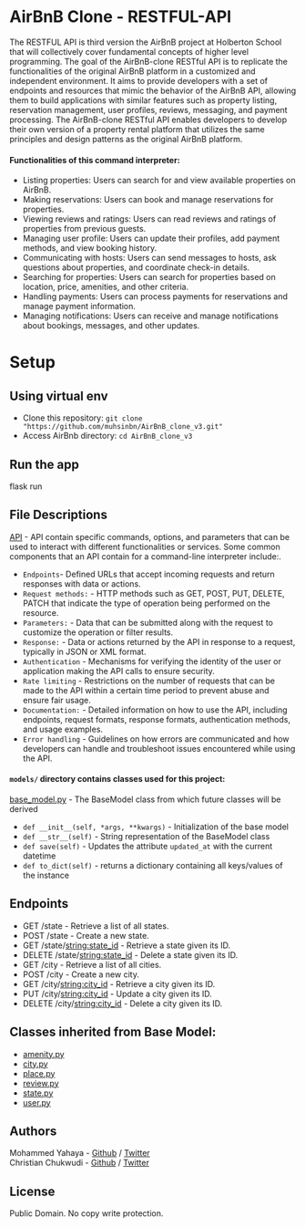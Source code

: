 # AirBnB Clone - RESTFUL-API
The RESTFUL API is third version the AirBnB project at Holberton School that will collectively cover fundamental concepts of higher level programming. The goal of the AirBnB-clone RESTful API is to replicate the functionalities of the original AirBnB platform in a customized and independent environment. It aims to provide developers with a set of endpoints and resources that mimic the behavior of the AirBnB API, allowing them to build applications with similar features such as property listing, reservation management, user profiles, reviews, messaging, and payment processing. The AirBnB-clone RESTful API enables developers to develop their own version of a property rental platform that utilizes the same principles and design patterns as the original AirBnB platform.

#### Functionalities of this command interpreter:
* Listing properties: Users can search for and view available properties on AirBnB.
* Making reservations: Users can book and manage reservations for properties.
* Viewing reviews and ratings: Users can read reviews and ratings of properties from previous guests.
* Managing user profile: Users can update their profiles, add payment methods, and view booking history.
* Communicating with hosts: Users can send messages to hosts, ask questions about properties, and coordinate check-in details.
* Searching for properties: Users can search for properties based on location, price, amenities, and other criteria.
* Handling payments: Users can process payments for reservations and manage payment information.
* Managing notifications: Users can receive and manage notifications about bookings, messages, and other updates.

# Setup

## Using virtual env
* Clone this repository: `git clone "https://github.com/muhsinbn/AirBnB_clone_v3.git"`
* Access AirBnb directory: `cd AirBnB_clone_v3`

## Run the app

flask run


## File Descriptions
[API](app.py) - API contain specific commands, options, and parameters that can be used to interact with different functionalities or services. Some common components that an API  contain for a command-line interpreter include:. 

* `Endpoints`- Defined URLs that accept incoming requests and return responses with data or actions. 
* `Request methods:` - HTTP methods such as GET, POST, PUT, DELETE, PATCH that indicate the type of operation being performed on the resource.
* `Parameters:` - Data that can be submitted along with the request to customize the operation or filter results.
* `Response:` - Data or actions returned by the API in response to a request, typically in JSON or XML format.
* `Authentication` - Mechanisms for verifying the identity of the user or application making the API calls to ensure security.
* `Rate limiting` - Restrictions on the number of requests that can be made to the API within a certain time period to prevent abuse and ensure fair usage.
* `Documentation:` -  Detailed information on how to use the API, including endpoints, request formats, response formats, authentication methods, and usage examples.
* `Error handling` - Guidelines on how errors are communicated and how developers can handle and troubleshoot issues encountered while using the API.

#### `models/` directory contains classes used for this project:
[base_model.py](/models/base_model.py) - The BaseModel class from which future classes will be derived
* `def __init__(self, *args, **kwargs)` - Initialization of the base model
* `def __str__(self)` - String representation of the BaseModel class
* `def save(self)` - Updates the attribute `updated_at` with the current datetime
* `def to_dict(self)` - returns a dictionary containing all keys/values of the instance

## Endpoints
* GET /state - Retrieve a list of all states.
* POST /state - Create a new state.
* GET /state/<string:state_id> - Retrieve a state given its ID.
* DELETE /state/<string:state_id> - Delete a state given its ID.
* GET /city - Retrieve a list of all cities.
* POST /city - Create a new city.
* GET /city/<string:city_id> - Retrieve a city given its ID.
* PUT /city/<string:city_id> - Update a city given its ID.
* DELETE /city/<string:city_id> - Delete a city given its ID.

## Classes inherited from Base Model:
* [amenity.py](/models/amenity.py)
* [city.py](/models/city.py)
* [place.py](/models/place.py)
* [review.py](/models/review.py)
* [state.py](/models/state.py)
* [user.py](/models/user.py)


## Authors
Mohammed Yahaya - [Github](https://github.com/muhsinbnbn) / [Twitter](https://twitter.com/muhad_2020)  
Christian Chukwudi - [Github](https://github.com/chudistar01) / [Twitter](https://twitter.com/)


## License
Public Domain. No copy write protection. 

